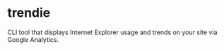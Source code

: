 # trendie

CLI tool that displays Internet Explorer usage and trends on your site via Google Analytics.

